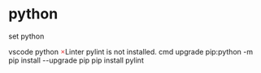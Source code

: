 # python
set python

vscode python
<span style="color:#E93B3B">×</span>Linter pylint is not installed.
cmd
upgrade pip:python -m pip install --upgrade pip
pip install pylint
